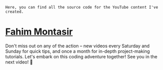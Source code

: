 
`Here, you can find all the source code for the YouTube content I've created.`

# [Fahim Montasir](https://www.youtube.com/@Fahim-Montasir)

Don't miss out on any of the action – new videos every Saturday and Sunday for quick tips, and once a month for in-depth project-making tutorials. Let's embark on this coding adventure together! See you in the next video! 🚀
